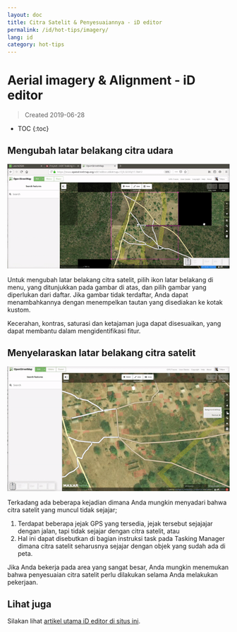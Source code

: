 ```yaml
---
layout: doc
title: Citra Satelit & Penyesuaiannya - iD editor
permalink: /id/hot-tips/imagery/
lang: id
category: hot-tips
---
```


Aerial imagery & Alignment - iD editor
============

> Created 2019-06-28  

- TOC
{:toc}

Mengubah latar belakang citra udara
--------------

![aerial][]

Untuk mengubah latar belakang citra satelit, pilih ikon latar belakang di menu, yang ditunjukkan pada gambar di atas, dan pilih gambar yang diperlukan dari daftar. Jika gambar tidak terdaftar, Anda dapat menambahkannya dengan menempelkan tautan yang disediakan ke kotak kustom.

Kecerahan, kontras, saturasi dan ketajaman juga dapat disesuaikan, yang dapat membantu dalam mengidentifikasi fitur.

Menyelaraskan latar belakang citra satelit
--------------------------------------

![align][]

Terkadang ada beberapa kejadian dimana Anda mungkin menyadari bahwa citra satelit yang muncul tidak sejajar;

1.  Terdapat beberapa jejak GPS yang tersedia, jejak tersebut sejajajar dengan jalan, tapi tidak sejajar dengan citra satelit, atau
2.  Hal ini dapat disebutkan di bagian instruksi task pada Tasking Manager dimana citra satelit seharusnya sejajar dengan objek yang sudah ada di peta.


Jika Anda bekerja pada area yang sangat besar, Anda mungkin menemukan bahwa penyesuaian citra satelit perlu dilakukan selama Anda melakukan pekerjaan. 

Lihat juga
--------

Silakan lihat [artikel utama iD editor di situs ini](/id/beginner/id-editor/#configuring-the-background-layer).  

[aerial]: /images/hot-tips/aerial.gif "iD editor - changing the background imagery"
[align]:/images/hot-tips/align.gif "iD editor - aligning the imagery"
[keymon]:/images/hot-tips/keymon.png
[Video-OSM-TM]: /images/hot-tips/OSM-TM-video.png "Humanitarian OpenStreetMap Team - Tasking Manager Tutorial Videos"
